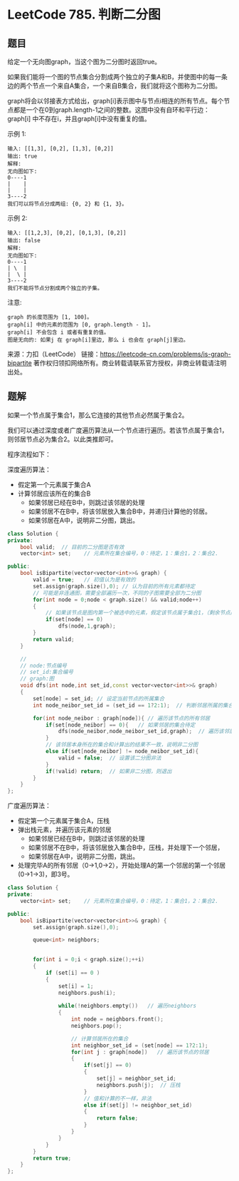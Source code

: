 # LeetCode 785. 判断二分图

## 题目

给定一个无向图graph，当这个图为二分图时返回true。

如果我们能将一个图的节点集合分割成两个独立的子集A和B，并使图中的每一条边的两个节点一个来自A集合，一个来自B集合，我们就将这个图称为二分图。

graph将会以邻接表方式给出，graph[i]表示图中与节点i相连的所有节点。每个节点都是一个在0到graph.length-1之间的整数。这图中没有自环和平行边： graph[i] 中不存在i，并且graph[i]中没有重复的值。

示例 1:

    输入: [[1,3], [0,2], [1,3], [0,2]]
    输出: true
    解释: 
    无向图如下:
    0----1
    |    |
    |    |
    3----2
    我们可以将节点分成两组: {0, 2} 和 {1, 3}。

示例 2:

    输入: [[1,2,3], [0,2], [0,1,3], [0,2]]
    输出: false
    解释: 
    无向图如下:
    0----1
    | \  |
    |  \ |
    3----2
    我们不能将节点分割成两个独立的子集。

注意:

    graph 的长度范围为 [1, 100]。
    graph[i] 中的元素的范围为 [0, graph.length - 1]。
    graph[i] 不会包含 i 或者有重复的值。
    图是无向的: 如果j 在 graph[i]里边, 那么 i 也会在 graph[j]里边。

来源：力扣（LeetCode）
链接：https://leetcode-cn.com/problems/is-graph-bipartite
著作权归领扣网络所有。商业转载请联系官方授权，非商业转载请注明出处。

## 题解

如果一个节点属于集合1，那么它连接的其他节点必然属于集合2。

我们可以通过深度或者广度遍历算法从一个节点进行遍历。若该节点属于集合1，则邻居节点必为集合2。以此类推即可。

程序流程如下：

深度遍历算法：

* 假定第一个元素属于集合A
* 计算邻居应该所在的集合B
  * 如果邻居已经在B中，则跳过该邻居的处理
  * 如果邻居不在B中，将该邻居放入集合B中，并递归计算他的邻居。
  * 如果邻居在A中，说明非二分图，跳出。

```C++
class Solution {
private:
    bool valid;  // 目前的二分图是否有效
    vector<int> set;    // 元素所在集合编号，0：待定，1：集合1，2：集合2.

public:
    bool isBipartite(vector<vector<int>>& graph) {
        valid = true;   // 初值认为是有效的
        set.assign(graph.size(),0); // 认为目前的所有元素都待定
        // 可能是非连通图，需要全部遍历一次，不同的子图需要全部为二分图
        for(int node = 0;node < graph.size() && valid;node++) 
        {
            // 如果该节点是图内第一个被选中的元素，假定该节点属于集合1，（剩余节点应该都会在dfs函数中处理）
            if(set[node] == 0)
                dfs(node,1,graph);
        }
        return valid;
    }

    //
    // node:节点编号
    // set_id:集合编号
    // graph:图
    void dfs(int node,int set_id,const vector<vector<int>>& graph)
    {
        set[node] = set_id; // 设定当前节点的所属集合
        int node_neibor_set_id = (set_id == 1?2:1);  // 判断邻居所属的集合

        for(int node_neibor : graph[node]){ // 遍历该节点的所有邻居
            if(set[node_neibor] == 0){   // 如果邻居的集合待定
                dfs(node_neibor,node_neibor_set_id,graph);  // 遍历该邻居节点
            }
            // 该邻居本身所在的集合和计算出的结果不一致，说明非二分图
            else if(set[node_neibor] != node_neibor_set_id){
                valid = false;  // 设置该二分图非法
            }
            if(!valid) return;  // 如果非二分图，则退出
        }
    }
};

```

广度遍历算法：

* 假定第一个元素属于集合A，压栈
* 弹出栈元素，并遍历该元素的邻居
  * 如果邻居已经在B中，则跳过该邻居的处理
  * 如果邻居不在B中，将该邻居放入集合B中，压栈，并处理下一个邻居，
  * 如果邻居在A中，说明非二分图，跳出。
* 处理完毕A的所有邻居（0->1,0->2），开始处理A的第一个邻居的第一个邻居(0->1->3)，即3号。

```C++
class Solution {
private:
    vector<int> set;    // 元素所在集合编号，0：待定，1：集合1，2：集合2.

public:
    bool isBipartite(vector<vector<int>>& graph) {
        set.assign(graph.size(),0);

        queue<int> neighbors;
        

        for(int i = 0;i < graph.size();++i)
        {
            if (set[i] == 0 )
            {
                set[i] = 1;
                neighbors.push(i);
                
                while(!neighbors.empty())   // 遍历neighbors
                {
                    int node = neighbors.front();
                    neighbors.pop();

                    // 计算邻居所在的集合
                    int neighbor_set_id = (set[node] == 1?2:1);
                    for(int j : graph[node])   // 遍历该节点的邻居
                    {
                        if(set[j] == 0)
                        {
                            set[j] = neighbor_set_id;
                            neighbors.push(j);  // 压栈
                        }
                        // 值和计算的不一样，非法
                        else if(set[j] != neighbor_set_id) 
                        {
                            return false;
                        }
                    }
                }
            }   
        }
        return true;
    }
};
```




